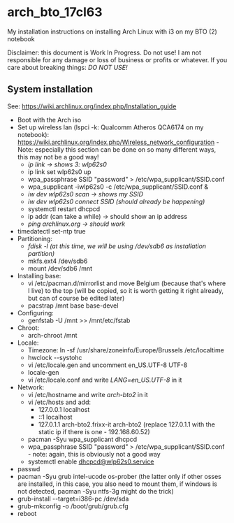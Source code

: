 # arch_bto_17cl63
My installation instructions on installing Arch Linux with i3 on my BTO (2) notebook

Disclaimer: this document is Work In Progress. Do not use! I am not responsible for any damage or loss of business or profits or whatever. If you care about breaking things: *DO NOT USE!*

## System installation

See: https://wiki.archlinux.org/index.php/Installation_guide
 * Boot with the Arch iso
 * Set up wireless lan (lspci -k: Qualcomm Atheros QCA6174 on my notebook): https://wiki.archlinux.org/index.php/Wireless_network_configuration - Note: especially this section can be done on so many different ways, this may not be a good way!
	 * _ip link -> shows 3: wlp62s0_
	 * ip link set wlp62s0 up
	 * wpa_passphrase SSID "password" > /etc/wpa_supplicant/SSID.conf
	 * wpa_supplicant -iwlp62s0 -c /etc/wpa_supplicant/SSID.conf &
	 * _iw dev wlp62s0 scan -> shows my SSID_
	 * _iw dev wlp62s0 connect SSID (should already be happening)_
	 * systemctl restart dhcpcd
	 * ip addr (can take a while) -> should show an ip address
	 * _ping archlinux.org -> should work_
 * timedatectl set-ntp true
 * Partitioning:
	* _fdisk -l (at this time, we will be using /dev/sdb6 as installation partition)_
	* mkfs.ext4 /dev/sdb6
	* mount /dev/sdb6 /mnt
 * Installing base:
	* vi /etc/pacman.d/mirrorlist and move Belgium (because that's where I live) to the top (will be copied, so it is worth getting it right already, but can of course be edited later)
	* pacstrap /mnt base base-devel
 * Configuring:
	* genfstab -U /mnt >> /mnt/etc/fstab
 * Chroot:
	* arch-chroot /mnt
 * Locale:
	* Timezone: ln -sf /usr/share/zoneinfo/Europe/Brussels /etc/localtime
	* hwclock --systohc
	* vi /etc/locale.gen and uncomment en_US.UTF-8 UTF-8
	* locale-gen
	* vi /etc/locale.conf and write *LANG=en_US.UTF-8* in it
 * Network:
	* vi /etc/hostname and write *arch-bto2* in it
	* vi /etc/hosts and add:
		* 127.0.0.1 localhost
		* ::1 localhost
		* 127.0.1.1 arch-bto2.frixx-it arch-bto2 (replace 127.0.1.1 with the static ip if there is one - 192.168.60.52)
	* pacman -Syu wpa_supplicant dhcpcd
	* wpa_passphrase SSID "password" > /etc/wpa_supplicant/SSID.conf - note: again, this is obviously not a good way
	* systemctl enable dhcpcd@wlp62s0.service
 * passwd
 * pacman -Syu grub intel-ucode os-prober (the latter only if other osses are installed, in this case, you also need to mount them, if windows is not detected, pacman -Syu ntfs-3g might do the trick)
 * grub-install --target=i386-pc /dev/sda
 * grub-mkconfig -o /boot/grub/grub.cfg
 * reboot
 
